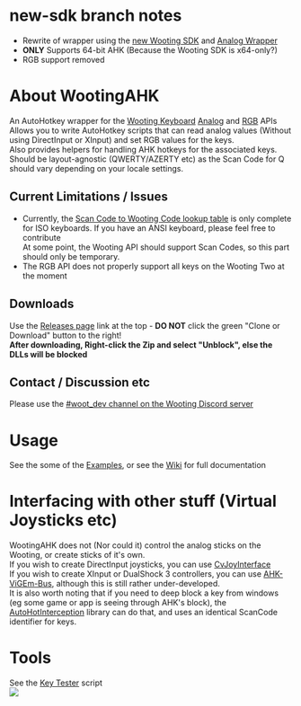 # new-sdk branch notes
* Rewrite of wrapper using the [new Wooting SDK](https://github.com/WootingKb/wooting-analog-sdk) and [Analog Wrapper](https://github.com/WootingKb/wooting-analog-wrappers)
* **ONLY** Supports 64-bit AHK (Because the Wooting SDK is x64-only?)
* RGB support removed

# About WootingAHK

An AutoHotkey wrapper for the [Wooting Keyboard](https://wooting.io/) [Analog](https://github.com/WootingKb/wooting-analog-sdk) and [RGB](https://github.com/WootingKb/wooting-rgb-sdk) APIs  
Allows you to write AutoHotkey scripts that can read analog values (Without using DirectInput or XInput) and set RGB values for the keys.  
Also provides helpers for handling AHK hotkeys for the associated keys.  
Should be layout-agnostic (QWERTY/AZERTY etc) as the Scan Code for Q should vary depending on your locale settings.  

## Current Limitations / Issues
* Currently, the [Scan Code to Wooting Code lookup table](https://github.com/evilC/WootingAHK/blob/master/WootingAHK/WootingCodeLookup.cs) is only complete for ISO keyboards. If you have an ANSI keyboard, please feel free to contribute  
At some point, the Wooting API should support Scan Codes, so this part should only be temporary.  
* The RGB API does not properly support all keys on the Wooting Two at the moment

## Downloads
Use the [Releases page](https://github.com/evilC/WootingAHK/releases) link at the top - **DO NOT** click the green "Clone or Download" button to the right!  
**After downloading, Right-click the Zip and select "Unblock", else the DLLs will be blocked**

## Contact / Discussion etc
Please use the [#woot_dev channel on the Wooting Discord server](https://discord.gg/zREJYgV)  

# Usage
See the some of the [Examples](https://github.com/evilC/WootingAHK/blob/master/Simple%20Example.ahk), or see the [Wiki](https://github.com/evilC/WootingAHK/wiki) for full documentation

# Interfacing with other stuff (Virtual Joysticks etc)
WootingAHK does not (Nor could it) control the analog sticks on the Wooting, or create sticks of it's own.  
If you wish to create DirectInput joysticks, you can use [CvJoyInterface](https://github.com/evilC/AHK-CvJoyInterface)  
If you wish to create XInput or DualShock 3 controllers, you can use [AHK-ViGEm-Bus](https://github.com/evilC/AHK-ViGEm-Bus), although this is still rather under-developed.  
It is also worth noting that if you need to deep block a key from windows (eg some game or app is seeing through AHK's block), the [AutoHotInterception](https://github.com/evilC/AutoHotInterception) library can do that, and uses an identical ScanCode identifier for keys.  

# Tools  
See the [Key Tester](https://github.com/evilC/WootingAHK/blob/master/AllKeyTest.ahk) script  
![](https://i.imgur.com/lG1GE44.png)  
